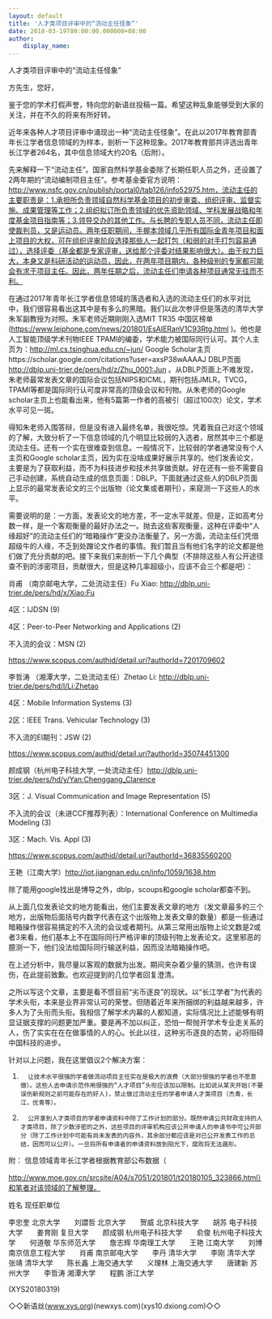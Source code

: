 ```yaml
---
layout: default
title: '人才类项目评审中的“流动主任怪象”'
date: 2018-03-19T00:00:00.000000+08:00
author:
    display_name: 
---
```


人才类项目评审中的“流动主任怪象”

方先生，您好，

鉴于您的学术打假声誉，特向您的新语丝投稿一篇。希望这种乱象能够受到大家的关注，并在不久的将来有所好转。

近年来各种人才项目评审中涌现出一种“流动主任怪象”。在此以2017年教育部青年长江学者信息领域的为样本，剖析一下这种现象。2017年教育部共评选出青年长江学者264名，其中信息领域大约20名（后附）。

先来解释一下“流动主任”。国家自然科学基金委除了长期任职人员之外，还设置了2两年期的“流动编制项目主任”。参考基金委官方说明：http://www.nsfc.gov.cn/publish/portal0/tab126/info52975.htm，流动主任的主要职责是：1.承担所负责领域自然科学基金项目的初步审查、组织评审、监督实施、成果管理等工作；2.组织拟订所负责领域的优先资助领域、学科发展战略和年度基金项目指南等；3.领导交办的其他工作。与长聘的专职人员不同，流动主任即使裁判员，又是运动员。两年任职期间，手握本领域几乎所有国际金青年项目和面上项目的大权，可在组织评审阶段选择那些人一起打包（和弱的对手打包容易通过），选择评委（基金都是专家评审，送给那个评委对结果影响很大）。由于权力巨大，本身又是科研活动的运动员，因此，在两年项目期内，各种级别的专家都可能会有求于项目主任。因此，两年任期之后，流动主任们申请各种项目通常无往而不利。

在通过2017年青年长江学者信息领域的落选者和入选的流动主任们的水平对比中，我们很容易看出这其中是有多么的黑暗。我们以此次参评但是落选的清华大学朱军副教授为对照。朱军老师近期刚刚入选MIT TR35 中国区榜单(https://www.leiphone.com/news/201801/EsAIERanV1C93Rtg.html )。他也是人工智能顶级学术刊物IEEE TPAMI的编委，学术能力被国际同行认可。其个人主页为：http://ml.cs.tsinghua.edu.cn/~jun/ Google Scholar主页https://scholar.google.com/citations?user=axsP38wAAAAJ DBLP页面 http://dblp.uni-trier.de/pers/hd/z/Zhu_0001:Jun 。从DBLP页面上不难发现，朱老师最常发表文章的国际会议包括NIPS和ICML，期刊包括JMLR，TVCG，TPAMI等都是国际同行认可度非常高的顶级会议和刊物。从朱老师的Google scholar主页上也能看出来，他有5篇第一作者的高被引（超过100次）论文，学术水平可见一斑。

得知朱老师入围答辩，但是没有进入最终名单，我很吃惊。凭着我自己对这个领域的了解，大致分析了一下信息领域的几个明显比较弱的入选者，居然其中三个都是流动主任。还有一个实在很难查到信息。一般情况下，比较弱的学者通常没有个人主页和Google scholar主页，因为实在没啥成果好展示共享的。他们发表论文，主要是为了获取利益，而不为科技进步和技术共享做贡献。好在还有一些不需要自己手动创建，系统自动生成的信息页面：DBLP。下面就通过这些人的DBLP页面上显示的最常发表论文的三个出版物（论文集或者期刊），来窥测一下这些人的水平。

需要说明的是：一方面，发表论文的地方差，不一定水平就差。但是，正如高考分数一样，是一个客观衡量的最好办法之一。抛去这些客观衡量，这种在评委中“人缘超好”的流动主任们的“暗箱操作”更没办法衡量了。另一方面，流动主任们凭借超级牛的人缘，不乏到处蹭论文作者的事情。我们暂且当有他们名字的论文都是他们做了充分贡献的吧。接下来我们来剖析一下几个典型（不排除这些人有公开途径查不到的涉密项目，贡献很大，但是这种几率超级小，应该不会三个都是吧）：

肖甫 （南京邮电大学，二处流动主任）Fu Xiao: http://dblp.uni-trier.de/pers/hd/x/Xiao:Fu

4区：IJDSN (9)

4区：Peer-to-Peer Networking and Applications (2)

不入流的会议：MSN (2)

https://www.scopus.com/authid/detail.uri?authorId=7201709602

李哲涛 （湘潭大学，二处流动主任）Zhetao Li: http://dblp.uni-trier.de/pers/hd/l/Li:Zhetao

4区：Mobile Information Systems (3)

2区：IEEE Trans. Vehicular Technology (3)

不入流的EI期刊：JSW (2)

https://www.scopus.com/authid/detail.uri?authorId=35074451300

颜成钢（杭州电子科技大学, 一处流动主任）http://dblp.uni-trier.de/pers/hd/y/Yan:Chenggang_Clarence

3区：J. Visual Communication and Image Representation (5)

不入流的会议（未进CCF推荐列表）：International Conference on Multimedia Modeling (3)

3区：Mach. Vis. Appl (3)

https://www.scopus.com/authid/detail.uri?authorId=36835560200

王艳（江南大学）http://iot.jiangnan.edu.cn/info/1059/1638.htm

除了能用google找出是博导之外，dblp，scoups和google scholar都查不到。

从上面几位发表论文的地方能看出，他们主要发表文章的地方（发文章最多的三个地方，出版物后面括号内数字代表在这个出版物上发表文章的数量）都是一些通过暗箱操作很容易搞定的不入流的会议或者期刊。从第三常用出版物上论文数是2或者3来看，他们基本上不在国际同行严格评审的顶级刊物上发表论文。这里邪恶的臆测一下，他们没法给国际同行输送利益，因而没法暗箱操作吧。

在上述分析中，我尽量以客观的数据为出发。期间夹杂着少量的猜测，也许有误伤，在此提前致歉。也欢迎提到的几位学者回复澄清。

之所以写这个文章，主要是看不惯目前“劣币逐良”的现状。以“长江学者”为代表的学术头衔，本来是业界非常认可的荣誉。但随着近年来所捆绑的利益越来越多，许多人为了头衔而头衔。我相信了解学术内幕的人都知道，实际情况比上述能够有明显证据支撑的问题更加严重。要是再不加以纠正，恐怕一帮抛开学术专业走关系的人，伤了实实在在在做事情的人的心。长此以往，这种劣币逐良的态势，必将阻碍中国科技的进步。

针对以上问题，我在这里倡议2个解决方案：

1.       让技术水平很强的学者做流动项目主任实在是极大的浪费（大部分很强的学者也不愿意做）。这些人去申请示范作用很强的“人才项目”头衔应该加以限制。比如说从某天开始(不要误伤新规则之前可能存在的好人)，禁止做过流动主任的学者申请人才类项目（杰青，长江，优青等）。

2.       公开拿到人才类项目的学者申请资料中除了工作计划的部分。既然申请公共财政支持的人才类项目，除了少数涉密的之外，这些项目的评审机构应该公开申请人的申请书中可公开部分（除了工作计划中可能有尚未发表的内容外，其余部分都应该是对已公开发表工作的总结，因而可以公开）。一旦将所有申请者的申请资料放到阳光下，腐败将无法遁形。

附： 信息领域青年长江学者根据教育部公布数据（

http://www.moe.gov.cn/srcsite/A04/s7051/201801/t20180105_323866.html）和笔者对该领域的了解整理。

姓名                  现任职单位

李忠奎             北京大学　　刘譞哲             北京大学　　贺威                  北京科技大学　　胡苏                  电子科技大学　　姜育刚             复旦大学　　颜成钢             杭州电子科技大学　　俞俊                  杭州电子科技大学　　何道敬             华东师范大学　　詹志辉             华南理工大学　　王艳                  江南大学　　刘博                  南京信息工程大学　　肖甫                  南京邮电大学　　李丹                  清华大学　　李刚                  清华大学　　张靖                  清华大学　　陈长鑫             上海交通大学　　义理林             上海交通大学　　唐建新             苏州大学　　李哲涛             湘潭大学　　程鹏                  浙江大学

(XYS20180319)

◇◇新语丝(www.xys.org)(newxys.com)(xys10.dxiong.com)◇◇

